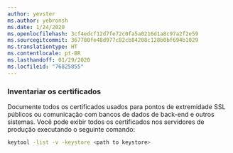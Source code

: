 ```yaml
---
author: yevster
ms.author: yebronsh
ms.date: 1/24/2020
ms.openlocfilehash: 3cf4edcf12d7fe72c0fa5a0216d1a8c97a2f2e59
ms.sourcegitcommit: 367780fe48d977c82cb84208c128b0bf694b1029
ms.translationtype: HT
ms.contentlocale: pt-BR
ms.lasthandoff: 01/29/2020
ms.locfileid: "76825855"
---
```

### <a name="inventory-certificates"></a>Inventariar os certificados

Documente todos os certificados usados para pontos de extremidade SSL públicos ou comunicação com bancos de dados de back-end e outros sistemas. Você pode exibir todos os certificados nos servidores de produção executando o seguinte comando:

```bash
keytool -list -v -keystore <path to keystore>
```
